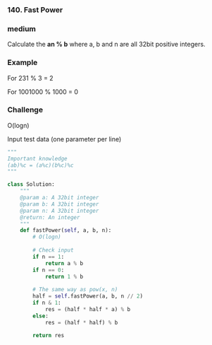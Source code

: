 ### 140. Fast Power

### medium

Calculate the **an % b** where a, b and n are all 32bit positive integers.

### Example

For 231 % 3 = 2

For 1001000 % 1000 = 0

### Challenge

O(logn)

Input test data (one parameter per line)



```python
"""
Important knowledge
(ab)%c = (a%c)(b%c)%c
"""

class Solution:
    """
    @param a: A 32bit integer
    @param b: A 32bit integer
    @param n: A 32bit integer
    @return: An integer
    """
    def fastPower(self, a, b, n):
        # O(logn)
        
        # Check input
        if n == 1:
            return a % b
        if n == 0:
            return 1 % b
        
        # The same way as pow(x, n)
        half = self.fastPower(a, b, n // 2)
        if n & 1:
            res = (half * half * a) % b
        else:
            res = (half * half) % b
        
        return res
        
```

